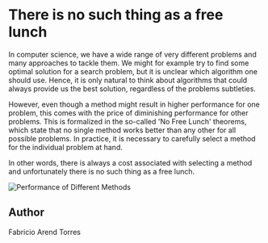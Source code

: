 <!-- BEGIN TITLE -->
# There is no such thing as a free lunch
<!-- END TITLE -->

<!-- BEGIN BODY -->
In computer science, we have  a wide range of very different problems and many approaches to tackle them.
We might for example try to find some optimal solution for a search problem, but it is unclear which algorithm one should use.
Hence, it is only natural to think about algorithms that could always provide us the best solution, regardless of the problems subtleties.

However, even though a method might result in higher performance for one problem, this comes with the price of diminishing performance for other problems.
This is formalized in the so-called 'No Free Lunch' theorems, which state that no single method works better than any other for all possible problems.
In practice, it is necessary to carefully select a method for the individual problem at hand.

In other words, there is always a cost associated with selecting a method and unfortunately there is no such thing as a free lunch.

<!-- END BODY -->



![Performance of Different Methods](../images/image-088-no-free-lunch.svg)

## Author
<!-- BEGIN AUTHOR -->
Fabricio Arend Torres
<!-- END AUTHOR -->

